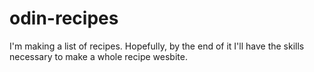 # odin-recipes

I'm making a list of recipes. Hopefully, by the end of it I'll have the skills necessary to make a whole recipe wesbite.